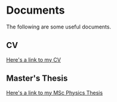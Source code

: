 # Documents
The following are some useful documents. 
## CV
[Here's a link to my CV](Abhinav_G_CV_Official.pdf)
 
 ## Master's Thesis
 [Here's a link to my MSc Physics Thesis](MSc_Project_Report_Abhinav_MSC21401.pdf)
